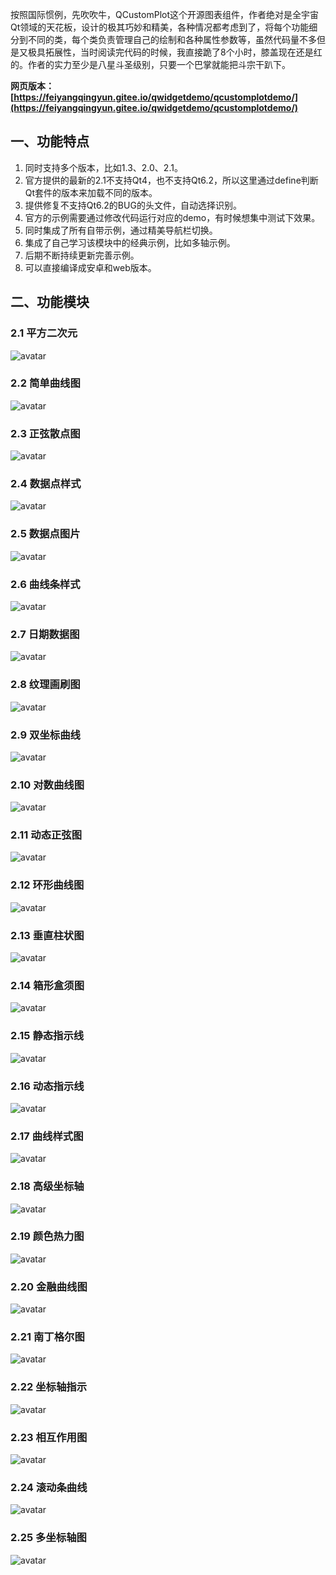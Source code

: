 按照国际惯例，先吹吹牛，QCustomPlot这个开源图表组件，作者绝对是全宇宙Qt领域的天花板，设计的极其巧妙和精美，各种情况都考虑到了，将每个功能细分到不同的类，每个类负责管理自己的绘制和各种属性参数等，虽然代码量不多但是又极具拓展性，当时阅读完代码的时候，我直接跪了8个小时，膝盖现在还是红的。作者的实力至少是八星斗圣级别，只要一个巴掌就能把斗宗干趴下。

**网页版本：[https://feiyangqingyun.gitee.io/qwidgetdemo/qcustomplotdemo/](https://feiyangqingyun.gitee.io/qwidgetdemo/qcustomplotdemo/)**

## 一、功能特点
1. 同时支持多个版本，比如1.3、2.0、2.1。
2. 官方提供的最新的2.1不支持Qt4，也不支持Qt6.2，所以这里通过define判断Qt套件的版本来加载不同的版本。
3. 提供修复不支持Qt6.2的BUG的头文件，自动选择识别。
4. 官方的示例需要通过修改代码运行对应的demo，有时候想集中测试下效果。
5. 同时集成了所有自带示例，通过精美导航栏切换。
6. 集成了自己学习该模块中的经典示例，比如多轴示例。
7. 后期不断持续更新完善示例。
8. 可以直接编译成安卓和web版本。

## 二、功能模块
### 2.1 平方二次元
![avatar](https://gitee.com/feiyangqingyun/QWidgetDemo/raw/master/third/qcustomplotdemo/snap/1.jpg)

### 2.2 简单曲线图
![avatar](https://gitee.com/feiyangqingyun/QWidgetDemo/raw/master/third/qcustomplotdemo/snap/2.jpg)

### 2.3 正弦散点图
![avatar](https://gitee.com/feiyangqingyun/QWidgetDemo/raw/master/third/qcustomplotdemo/snap/3.jpg)

### 2.4 数据点样式
![avatar](https://gitee.com/feiyangqingyun/QWidgetDemo/raw/master/third/qcustomplotdemo/snap/4.jpg)

### 2.5 数据点图片
![avatar](https://gitee.com/feiyangqingyun/QWidgetDemo/raw/master/third/qcustomplotdemo/snap/5.jpg)

### 2.6 曲线条样式
![avatar](https://gitee.com/feiyangqingyun/QWidgetDemo/raw/master/third/qcustomplotdemo/snap/6.jpg)

### 2.7 日期数据图
![avatar](https://gitee.com/feiyangqingyun/QWidgetDemo/raw/master/third/qcustomplotdemo/snap/7.jpg)

### 2.8 纹理画刷图
![avatar](https://gitee.com/feiyangqingyun/QWidgetDemo/raw/master/third/qcustomplotdemo/snap/8.jpg)

### 2.9 双坐标曲线
![avatar](https://gitee.com/feiyangqingyun/QWidgetDemo/raw/master/third/qcustomplotdemo/snap/9.jpg)

### 2.10 对数曲线图
![avatar](https://gitee.com/feiyangqingyun/QWidgetDemo/raw/master/third/qcustomplotdemo/snap/10.jpg)

### 2.11 动态正弦图
![avatar](https://gitee.com/feiyangqingyun/QWidgetDemo/raw/master/third/qcustomplotdemo/snap/11.jpg)

### 2.12 环形曲线图
![avatar](https://gitee.com/feiyangqingyun/QWidgetDemo/raw/master/third/qcustomplotdemo/snap/12.jpg)

### 2.13 垂直柱状图
![avatar](https://gitee.com/feiyangqingyun/QWidgetDemo/raw/master/third/qcustomplotdemo/snap/13.jpg)

### 2.14 箱形盒须图
![avatar](https://gitee.com/feiyangqingyun/QWidgetDemo/raw/master/third/qcustomplotdemo/snap/14.jpg)

### 2.15 静态指示线
![avatar](https://gitee.com/feiyangqingyun/QWidgetDemo/raw/master/third/qcustomplotdemo/snap/15.jpg)

### 2.16 动态指示线
![avatar](https://gitee.com/feiyangqingyun/QWidgetDemo/raw/master/third/qcustomplotdemo/snap/16.jpg)

### 2.17 曲线样式图
![avatar](https://gitee.com/feiyangqingyun/QWidgetDemo/raw/master/third/qcustomplotdemo/snap/17.jpg)

### 2.18 高级坐标轴
![avatar](https://gitee.com/feiyangqingyun/QWidgetDemo/raw/master/third/qcustomplotdemo/snap/18.jpg)

### 2.19 颜色热力图
![avatar](https://gitee.com/feiyangqingyun/QWidgetDemo/raw/master/third/qcustomplotdemo/snap/19.jpg)

### 2.20 金融曲线图
![avatar](https://gitee.com/feiyangqingyun/QWidgetDemo/raw/master/third/qcustomplotdemo/snap/20.jpg)

### 2.21 南丁格尔图
![avatar](https://gitee.com/feiyangqingyun/QWidgetDemo/raw/master/third/qcustomplotdemo/snap/21.jpg)

### 2.22 坐标轴指示
![avatar](https://gitee.com/feiyangqingyun/QWidgetDemo/raw/master/third/qcustomplotdemo/snap/22.jpg)

### 2.23 相互作用图
![avatar](https://gitee.com/feiyangqingyun/QWidgetDemo/raw/master/third/qcustomplotdemo/snap/23.jpg)

### 2.24 滚动条曲线
![avatar](https://gitee.com/feiyangqingyun/QWidgetDemo/raw/master/third/qcustomplotdemo/snap/24.jpg)

### 2.25 多坐标轴图
![avatar](https://gitee.com/feiyangqingyun/QWidgetDemo/raw/master/third/qcustomplotdemo/snap/25.jpg)